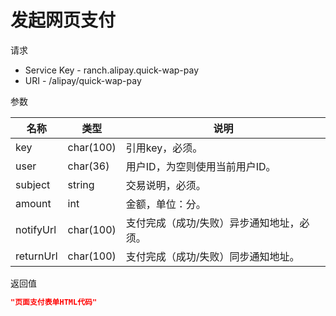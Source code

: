 # 发起网页支付

请求
- Service Key - ranch.alipay.quick-wap-pay
- URI - /alipay/quick-wap-pay

参数

|名称|类型|说明|
|---|---|---|
|key|char(100)|引用key，必须。|
|user|char(36)|用户ID，为空则使用当前用户ID。|
|subject|string|交易说明，必须。|
|amount|int|金额，单位：分。|
|notifyUrl|char(100)|支付完成（成功/失败）异步通知地址，必须。|
|returnUrl|char(100)|支付完成（成功/失败）同步通知地址。|

返回值
```json
"页面支付表单HTML代码"
```
